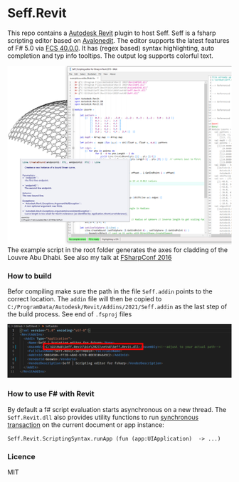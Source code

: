 # Seff.Revit
 This repo contains a <a href="https://www.autodesk.com/products/revit/overview" target="_blank">Autodesk Revit</a> plugin to host Seff. Seff is a fsharp scripting editor based on <a href="https://github.com/icsharpcode/AvalonEdit" target="_blank">Avalonedit</a>. The editor supports the latest features of F# 5.0 via <a href="https://www.nuget.org/packages/FSharp.Compiler.Service/40.0.0" target="_blank">FCS 40.0.0</a>. It has (regex based) syntax highlighting, auto completion and typ info tooltips. The output log supports colorful text.
 
 
![](Docs/screen1.png)
The example script in the root folder generates the axes for cladding of the Louvre Abu Dhabi.
See also my talk at <a href="https://www.youtube.com/watch?v=ZY-bvZZZZnE" target="_blank">FSharpConf 2016</a> 



### How to build
Befor compiling make sure the path in the file `Seff.addin` points to the correct location.
The `addin` file will then be copied to `C:/ProgramData/Autodesk/Revit/Addins/2021/Seff.addin` as the last step of the build process. See end of `.fsproj` files

![](Docs/addinPath.png)

### How to use F# with Revit
By default a f# script evaluation starts asynchronous on a new thread. The `Seff.Revit.dll` also provides utility functions to run <a href="https://knowledge.autodesk.com/support/revit-products/learn-explore/caas/CloudHelp/cloudhelp/2014/ENU/Revit/files/GUID-C946A4BA-2E70-4467-91A0-1B6BA69DBFBE-htm.html" target="_blank">synchronous transaction</a> on the current document or app instance:

    Seff.Revit.ScriptingSyntax.runApp (fun (app:UIApplication)  -> ...) 
    
    
### Licence
MIT

 

